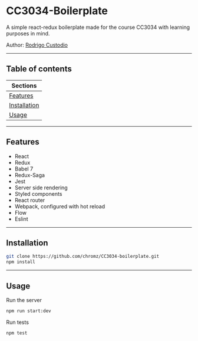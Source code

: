 # CC3034-Boilerplate
A simple react-redux boilerplate made for the course CC3034 with learning purposes in mind.

Author: [Rodrigo Custodio](https://github.com/chromz)

***

## Table of contents
| Sections      |
| ------------- |
| [Features](#features)|
| [Installation](#installation)  |
| [Usage](#usage)         |

***
## Features
* React
* Redux
* Babel 7
* Redux-Saga
* Jest
* Server side rendering
* Styled components
* React router
* Webpack, configured with hot reload
* Flow
* Eslint

***

## Installation
```bash
git clone https://github.com/chromz/CC3034-boilerplate.git
npm install
```

***

## Usage

Run the server
```bash
npm run start:dev
```

Run tests
```bash
npm test
```
